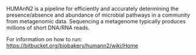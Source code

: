 HUMAnN2 is a pipeline for efficiently and accurately determining the presence/absence and abundance of microbial pathways in a community from metagenomic data. Sequencing a metagenome typically produces millions of short DNA/RNA reads.

For information on how to run: 
https://bitbucket.org/biobakery/humann2/wiki/Home